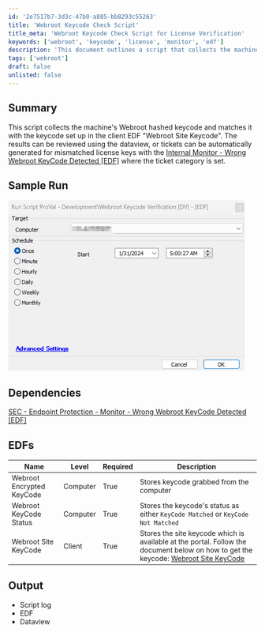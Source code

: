 ```yaml
---
id: '2e7517b7-3d3c-47b0-a885-bb8293c55263'
title: 'Webroot Keycode Check Script'
title_meta: 'Webroot Keycode Check Script for License Verification'
keywords: ['webroot', 'keycode', 'license', 'monitor', 'edf']
description: 'This document outlines a script that collects the machine-level Webroot hashed keycode and compares it with the keycode set in the client EDF "Webroot Site Keycode". It includes instructions on reviewing results using dataviews or generating tickets for mismatched license keys.'
tags: ['webroot']
draft: false
unlisted: false
---
```


## Summary

This script collects the machine's Webroot hashed keycode and matches it with the keycode set up in the client EDF "Webroot Site Keycode". The results can be reviewed using the dataview, or tickets can be automatically generated for mismatched license keys with the [Internal Monitor - Wrong Webroot KeyCode Detected [EDF]](https://proval.itglue.com/DOC-5078775-14989291) where the ticket category is set.

## Sample Run

![Sample Run](../../../static/img/Webroot-Keycode-Verification-EDF/image_2.png)

## Dependencies

[SEC - Endpoint Protection - Monitor - Wrong Webroot KeyCode Detected [EDF]](https://proval.itglue.com/DOC-5078775-14989291)

## EDFs

| Name                                   | Level    | Required | Description                                                                                                      |
|----------------------------------------|----------|----------|------------------------------------------------------------------------------------------------------------------|
| Webroot Encrypted KeyCode              | Computer | True     | Stores keycode grabbed from the computer                                                                          |
| Webroot KeyCode Status                 | Computer | True     | Stores the keycode's status as either `KeyCode Matched` or `KeyCode Not Matched`                               |
| Webroot Site KeyCode                   | Client   | True     | Stores the site keycode which is available at the portal. Follow the document below on how to get the keycode: [Webroot Site KeyCode](<./Webroot Site KeyCode.md>) |

## Output

- Script log
- EDF
- Dataview

